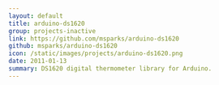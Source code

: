 ```yaml
---
layout: default
title: arduino-ds1620
group: projects-inactive
link: https://github.com/msparks/arduino-ds1620
github: msparks/arduino-ds1620
icon: /static/images/projects/arduino-ds1620.png
date: 2011-01-13
summary: DS1620 digital thermometer library for Arduino.
---
```

